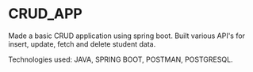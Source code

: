 # CRUD_APP

Made a basic CRUD application using spring boot.
Built various API's for insert, update, fetch and delete student data.

Technologies used: JAVA, SPRING BOOT, POSTMAN, POSTGRESQL.
